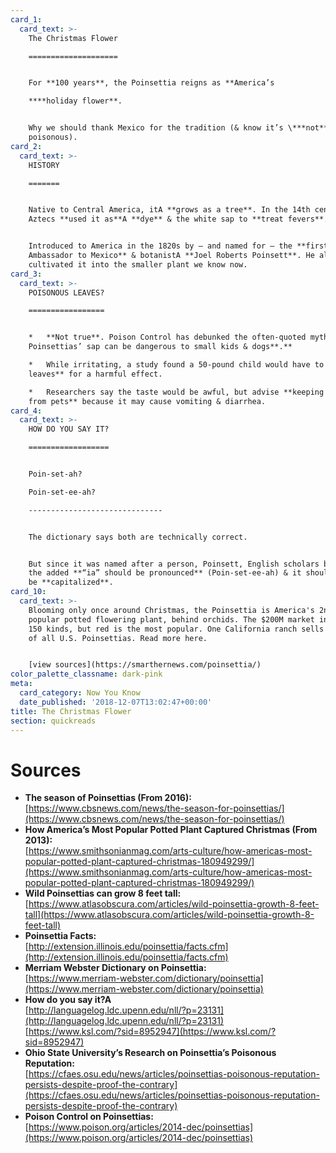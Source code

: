 ```yaml
---
card_1:
  card_text: >-
    The Christmas Flower

    ====================


    For **100 years**, the Poinsettia reigns as **America’s  

    ****holiday flower**.


    Why we should thank Mexico for the tradition (& know it’s \***not**\*
    poisonous).
card_2:
  card_text: >-
    HISTORY

    =======


    Native to Central America, itA **grows as a tree**. In the 14th century,
    Aztecs **used it as**A **dye** & the white sap to **treat fevers**.


    Introduced to America in the 1820s by – and named for – the **first U.S.
    Ambassador to Mexico** & botanistA **Joel Roberts Poinsett**. He also
    cultivated it into the smaller plant we know now.
card_3:
  card_text: >-
    POISONOUS LEAVES?

    =================


    *   **Not true**. Poison Control has debunked the often-quoted myth that
    Poinsettias’ sap can be dangerous to small kids & dogs**.**

    *   While irritating, a study found a 50-pound child would have to **eat 500
    leaves** for a harmful effect.

    *   Researchers say the taste would be awful, but advise **keeping it away
    from pets** because it may cause vomiting & diarrhea.
card_4:
  card_text: >-
    HOW DO YOU SAY IT?

    ==================


    Poin-set-ah?  

    Poin-set-ee-ah?

    ------------------------------


    The dictionary says both are technically correct.


    But since it was named after a person, Poinsett, English scholars believe
    the added **“ia” should be pronounced** (Poin-set-ee-ah) & it should always
    be **capitalized**.
card_10:
  card_text: >-
    Blooming only once around Christmas, the Poinsettia is America's 2nd most
    popular potted flowering plant, behind orchids. The $200M market includes
    150 kinds, but red is the most popular. One California ranch sells over 70%
    of all U.S. Poinsettias. Read more here.


    [view sources](https://smarthernews.com/poinsettia/)
color_palette_classname: dark-pink
meta:
  card_category: Now You Know
  date_published: '2018-12-07T13:02:47+00:00'
title: The Christmas Flower
section: quickreads
---
```

Sources
=======

*   **The season of Poinsettias (From 2016):**  
    [https://www.cbsnews.com/news/the-season-for-poinsettias/](https://www.cbsnews.com/news/the-season-for-poinsettias/)
*   **How America’s Most Popular Potted Plant Captured Christmas (From 2013):**  
    [https://www.smithsonianmag.com/arts-culture/how-americas-most-popular-potted-plant-captured-christmas-180949299/](https://www.smithsonianmag.com/arts-culture/how-americas-most-popular-potted-plant-captured-christmas-180949299/)
*   **Wild Poinsettias can grow 8 feet tall:**  
    [https://www.atlasobscura.com/articles/wild-poinsettia-growth-8-feet-tall](https://www.atlasobscura.com/articles/wild-poinsettia-growth-8-feet-tall)
*   **Poinsettia Facts:**  
    [http://extension.illinois.edu/poinsettia/facts.cfm](http://extension.illinois.edu/poinsettia/facts.cfm)
*   **Merriam Webster Dictionary on Poinsettia:**  
    [https://www.merriam-webster.com/dictionary/poinsettia](https://www.merriam-webster.com/dictionary/poinsettia)
*   **How do you say it?A**  
    [http://languagelog.ldc.upenn.edu/nll/?p=23131](http://languagelog.ldc.upenn.edu/nll/?p=23131)  
    [https://www.ksl.com/?sid=8952947](https://www.ksl.com/?sid=8952947)
*   **Ohio State University’s Research on Poinsettia’s Poisonous Reputation:**  
    [https://cfaes.osu.edu/news/articles/poinsettias-poisonous-reputation-persists-despite-proof-the-contrary](https://cfaes.osu.edu/news/articles/poinsettias-poisonous-reputation-persists-despite-proof-the-contrary)
*   **Poison Control on Poinsettias:**  
    [https://www.poison.org/articles/2014-dec/poinsettias](https://www.poison.org/articles/2014-dec/poinsettias)